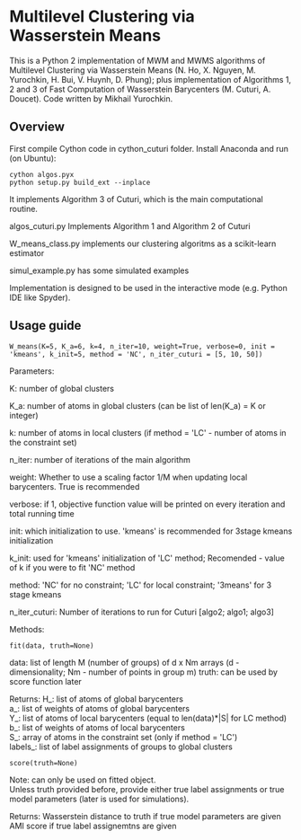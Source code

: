 # Multilevel Clustering via Wasserstein Means

This is a Python 2 implementation of MWM and MWMS algorithms of Multilevel Clustering via Wasserstein Means (N. Ho, X. Nguyen, M. Yurochkin, H. Bui, V. Huynh, D. Phung); plus implementation of Algorithms 1, 2 and 3 of Fast Computation of Wasserstein Barycenters (M. Cuturi, A. Doucet). Code written by Mikhail Yurochkin.

## Overview

First compile Cython code in cython_cuturi folder. Install Anaconda and run (on Ubuntu):
```
cython algos.pyx
python setup.py build_ext --inplace
```

It implements Algorithm 3 of Cuturi, which is the main computational routine.

algos_cuturi.py Implements Algorithm 1 and Algorithm 2 of Cuturi

W_means_class.py implements our clustering algoritms as a scikit-learn estimator

simul_example.py has some simulated examples

Implementation is designed to be used in the interactive mode (e.g. Python IDE like Spyder).

## Usage guide

```
W_means(K=5, K_a=6, k=4, n_iter=10, weight=True, verbose=0, init = 'kmeans', k_init=5, method = 'NC', n_iter_cuturi = [5, 10, 50])
```

Parameters:

K: number of global clusters

K_a: number of atoms in global clusters (can be list of len(K_a) = K or integer)

k: number of atoms in local clusters (if method = 'LC' - number of atoms in the constraint set)

n_iter: number of iterations of the main algorithm

weight: Whether to use a scaling factor 1/M when updating local barycenters. True is recommended

verbose: if 1, objective function value will be printed on every iteration and total running time

init: which initialization to use. 'kmeans' is recommended for 3stage kmeans initialization

k_init: used for 'kmeans' initialization of 'LC' method; Recomended - value of k if you were to fit 'NC' method

method: 'NC' for no constraint; 'LC' for local constraint; '3means' for 3 stage kmeans

n_iter_cuturi: Number of iterations to run for Cuturi [algo2; algo1; algo3]


Methods:
```
fit(data, truth=None)
```

data: list of length M (number of groups) of d x Nm arrays (d - dimensionality; Nm - number of points in group m)
truth: can be used by score function later

Returns:
H_: list of atoms of global barycenters  
a_: list of weights of atoms of global barycenters  
Y_: list of atoms of local barycenters (equal to len(data)*|S| for LC method)  
b_: list of weights of atoms of local barycenters  
S_: array of atoms in the constraint set (only if method = 'LC')  
labels_: list of label assignments of groups to global clusters  

```
score(truth=None)
```

Note: can only be used on fitted object.  
Unless truth provided before, provide either true label assignments or true model parameters (later is used for simulations).

Returns:
Wasserstein distance to truth if true model parameters are given
AMI score if true label assignemtns are given
